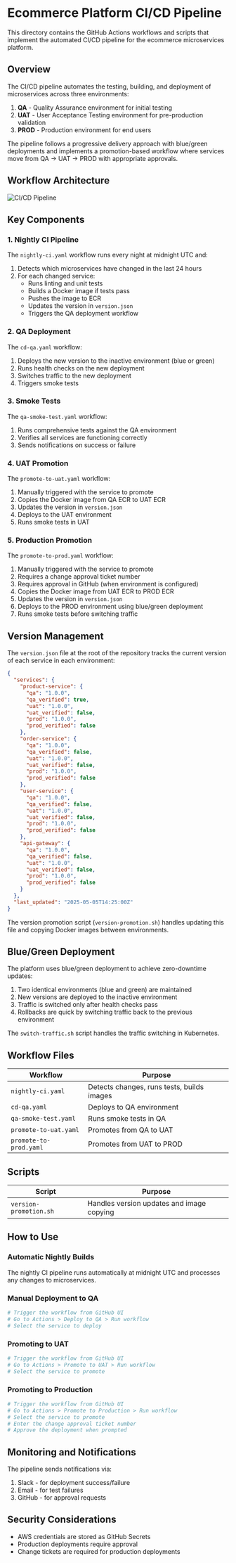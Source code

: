 # Ecommerce Platform CI/CD Pipeline

This directory contains the GitHub Actions workflows and scripts that implement the automated CI/CD pipeline for the ecommerce microservices platform.

## Overview

The CI/CD pipeline automates the testing, building, and deployment of microservices across three environments:

1. **QA** - Quality Assurance environment for initial testing
2. **UAT** - User Acceptance Testing environment for pre-production validation
3. **PROD** - Production environment for end users

The pipeline follows a progressive delivery approach with blue/green deployments and implements a promotion-based workflow where services move from QA → UAT → PROD with appropriate approvals.

## Workflow Architecture

![CI/CD Pipeline](https://mermaid.ink/img/pako:eNqNkk1PwzAMhv9KlBMgdYceuExs4sQFcUHiEKXGbaNtUuUDDVX974QWtjJtQvgS-X3s2HYuoNSCIEOlD1pVYKw-QG-Vdm5nzBEyb5Qr1Nt2q3aCXNWgHWTXV9cZbJQrQVnIXgTkUDvlwVjIxiDwqJyH7Gk9X8Fy_bh6WM5XsHlcLxcjYKOsNxYy5UE7yJ7Xq_vl3WoNm6fH-8XtCDhoNAHMCDjqxkMGFp3ywZk_wNa0HrJGOQQzAk66aQNkzaEOkLXKgvLj_6dtnPLQjoBWNc55MBPgTdv4wPz3_JOyDXgzAd60TYDpN_9fZRvwbgK8a5sA02_-SdkGvJ8A79smwPSbf1a2AR8mwIe2CTD95l-UbcDHCfCxbQJMv_lXZRvwaQJ8apsA02_-TdkGfJ4An9smwHQKfwAhFtDL?type=png)

## Key Components

### 1. Nightly CI Pipeline

The `nightly-ci.yaml` workflow runs every night at midnight UTC and:

1. Detects which microservices have changed in the last 24 hours
2. For each changed service:
   - Runs linting and unit tests
   - Builds a Docker image if tests pass
   - Pushes the image to ECR
   - Updates the version in `version.json`
   - Triggers the QA deployment workflow

### 2. QA Deployment

The `cd-qa.yaml` workflow:

1. Deploys the new version to the inactive environment (blue or green)
2. Runs health checks on the new deployment
3. Switches traffic to the new deployment
4. Triggers smoke tests

### 3. Smoke Tests

The `qa-smoke-test.yaml` workflow:

1. Runs comprehensive tests against the QA environment
2. Verifies all services are functioning correctly
3. Sends notifications on success or failure

### 4. UAT Promotion

The `promote-to-uat.yaml` workflow:

1. Manually triggered with the service to promote
2. Copies the Docker image from QA ECR to UAT ECR
3. Updates the version in `version.json`
4. Deploys to the UAT environment
5. Runs smoke tests in UAT

### 5. Production Promotion

The `promote-to-prod.yaml` workflow:

1. Manually triggered with the service to promote
2. Requires a change approval ticket number
3. Requires approval in GitHub (when environment is configured)
4. Copies the Docker image from UAT ECR to PROD ECR
5. Updates the version in `version.json`
6. Deploys to the PROD environment using blue/green deployment
7. Runs smoke tests before switching traffic

## Version Management

The `version.json` file at the root of the repository tracks the current version of each service in each environment:

```json
{
  "services": {
    "product-service": {
      "qa": "1.0.0",
      "qa_verified": true,
      "uat": "1.0.0",
      "uat_verified": false,
      "prod": "1.0.0",
      "prod_verified": false
    },
    "order-service": {
      "qa": "1.0.0",
      "qa_verified": false,
      "uat": "1.0.0",
      "uat_verified": false,
      "prod": "1.0.0",
      "prod_verified": false
    },
    "user-service": {
      "qa": "1.0.0",
      "qa_verified": false,
      "uat": "1.0.0",
      "uat_verified": false,
      "prod": "1.0.0",
      "prod_verified": false
    },
    "api-gateway": {
      "qa": "1.0.0",
      "qa_verified": false,
      "uat": "1.0.0",
      "uat_verified": false,
      "prod": "1.0.0",
      "prod_verified": false
    }
  },
  "last_updated": "2025-05-05T14:25:00Z"
}
```

The version promotion script (`version-promotion.sh`) handles updating this file and copying Docker images between environments.

## Blue/Green Deployment

The platform uses blue/green deployment to achieve zero-downtime updates:

1. Two identical environments (blue and green) are maintained
2. New versions are deployed to the inactive environment
3. Traffic is switched only after health checks pass
4. Rollbacks are quick by switching traffic back to the previous environment

The `switch-traffic.sh` script handles the traffic switching in Kubernetes.

## Workflow Files

| Workflow               | Purpose                                    |
| ---------------------- | ------------------------------------------ |
| `nightly-ci.yaml`      | Detects changes, runs tests, builds images |
| `cd-qa.yaml`           | Deploys to QA environment                  |
| `qa-smoke-test.yaml`   | Runs smoke tests in QA                     |
| `promote-to-uat.yaml`  | Promotes from QA to UAT                    |
| `promote-to-prod.yaml` | Promotes from UAT to PROD                  |

## Scripts

| Script                 | Purpose                                   |
| ---------------------- | ----------------------------------------- |
| `version-promotion.sh` | Handles version updates and image copying |

## How to Use

### Automatic Nightly Builds

The nightly CI pipeline runs automatically at midnight UTC and processes any changes to microservices.

### Manual Deployment to QA

```bash
# Trigger the workflow from GitHub UI
# Go to Actions > Deploy to QA > Run workflow
# Select the service to deploy
```

### Promoting to UAT

```bash
# Trigger the workflow from GitHub UI
# Go to Actions > Promote to UAT > Run workflow
# Select the service to promote
```

### Promoting to Production

```bash
# Trigger the workflow from GitHub UI
# Go to Actions > Promote to Production > Run workflow
# Select the service to promote
# Enter the change approval ticket number
# Approve the deployment when prompted
```

## Monitoring and Notifications

The pipeline sends notifications via:

1. Slack - for deployment success/failure
2. Email - for test failures
3. GitHub - for approval requests

## Security Considerations

- AWS credentials are stored as GitHub Secrets
- Production deployments require approval
- Change tickets are required for production deployments
